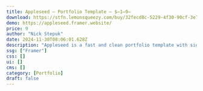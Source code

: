 ```yaml
---
title: Appleseed — Portfolio Template — $̶1̶9̶
download: https://stfn.lemonsqueezy.com/buy/32fecd8c-5229-4f30-90cf-3e7f351b502b
demo: https://appleseed.framer.website/
price: 9
author: "Nick Stepuk"
date: 2024-11-30T08:06:01.628Z
description: "Appleseed is a fast and clean portfolio template with sidebar available in dark and light modes and based on CMS"
ssg: ["Framer"]
css: []
ui: []
cms: []
category: [Portfolio]
draft: false
---
```

